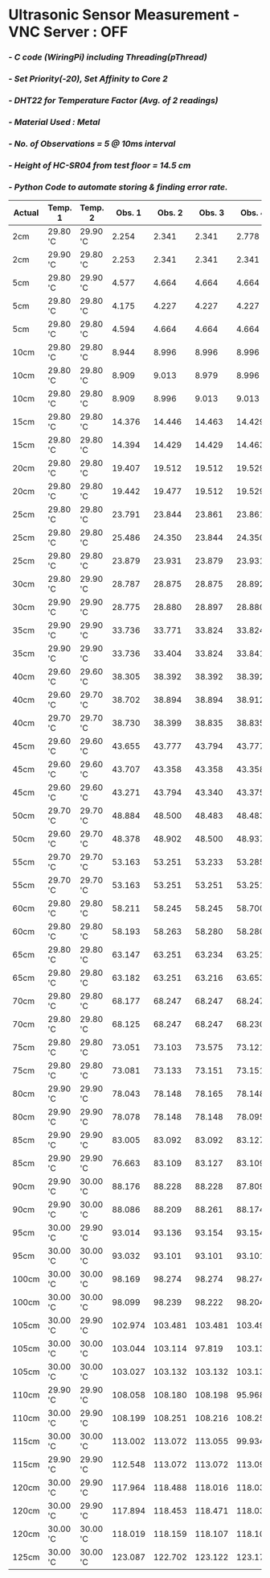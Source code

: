 # **Ultrasonic Sensor Measurement - VNC Server : OFF**
### *- C code (WiringPi) including Threading(pThread)*
### *- Set Priority(-20), Set Affinity to Core 2*
### *- DHT22 for Temperature Factor (Avg. of 2 readings)*
### *- Material Used : Metal*
### *- No. of Observations = 5 @ 10ms interval*
### *- Height of HC-SR04 from test floor = 14.5 cm*
### *- Python Code to automate storing & finding error rate.*

Actual | Temp. 1 | Temp. 2 | Obs. 1 | Obs. 2 | Obs. 3 | Obs. 4 | Obs. 5 | Repeat Count | Repeat Value | Error Rate
---- | ---- | ---- | ---- | ---- | ---- | ---- | ----| ---- | ---- | ---- 
 2cm | 29.80 'C | 29.90 'C | 2.254 | 2.341 | 2.341 | 2.778 | 2.324 | 2 | 2.341 | 0.341 
 2cm | 29.90 'C | 29.80 'C | 2.253 | 2.341 | 2.341 | 2.341 | 2.341 | 4 | 2.340 | 0.340 
 5cm | 29.80 'C | 29.90 'C | 4.577 | 4.664 | 4.664 | 4.664 | 4.664 | 4 | 4.663 | -0.337 
 5cm | 29.80 'C | 29.80 'C | 4.175 | 4.227 | 4.227 | 4.227 | 4.245 | 3 | 4.227 | -0.773 
 5cm | 29.80 'C | 29.80 'C | 4.594 | 4.664 | 4.664 | 4.664 | 4.664 | 4 | 4.663 | -0.337 
 10cm | 29.80 'C | 29.80 'C | 8.944 | 8.996 | 8.996 | 8.996 | 8.996 | 4 | 8.995 | -1.005 
 10cm | 29.80 'C | 29.80 'C | 8.909 | 9.013 | 8.979 | 8.996 | 8.996 | 2 | 8.995 | -1.005 
 10cm | 29.80 'C | 29.80 'C | 8.909 | 8.996 | 9.013 | 9.013 | 9.013 | 3 | 9.013 | -0.987 
 15cm | 29.80 'C | 29.80 'C | 14.376 | 14.446 | 14.463 | 14.429 | 14.446 | 2 | 14.445 | -0.555 
 15cm | 29.80 'C | 29.80 'C | 14.394 | 14.429 | 14.429 | 14.463 | 14.446 | 2 | 14.428 | -0.572 
 20cm | 29.80 'C | 29.80 'C | 19.407 | 19.512 | 19.512 | 19.529 | 19.529 | 2 | 19.511 | -0.489 
 20cm | 29.80 'C | 29.80 'C | 19.442 | 19.477 | 19.512 | 19.529 | 19.512 | 2 | 19.511 | -0.489 
 25cm | 29.80 'C | 29.80 'C | 23.791 | 23.844 | 23.861 | 23.861 | 23.879 | 2 | 23.861 | -1.139 
 25cm | 29.80 'C | 29.80 'C | 25.486 | 24.350 | 23.844 | 24.350 | 23.879 | 2 | 24.350 | -0.650 
 25cm | 29.80 'C | 29.80 'C | 23.879 | 23.931 | 23.879 | 23.931 | 23.914 | 2 | 23.878 | -1.122 
 30cm | 29.80 'C | 29.90 'C | 28.787 | 28.875 | 28.875 | 28.892 | 28.875 | 3 | 28.874 | -1.126 
 30cm | 29.90 'C | 29.90 'C | 28.775 | 28.880 | 28.897 | 28.880 | 28.880 | 3 | 28.879 | -1.121 
 35cm | 29.90 'C | 29.90 'C | 33.736 | 33.771 | 33.824 | 33.824 | 33.824 | 3 | 33.823 | -1.177 
 35cm | 29.90 'C | 29.90 'C | 33.736 | 33.404 | 33.824 | 33.841 | 33.841 | 2 | 33.841 | -1.159 
 40cm | 29.60 'C | 29.60 'C | 38.305 | 38.392 | 38.392 | 38.392 | 38.409 | 3 | 38.392 | -1.608 
 40cm | 29.60 'C | 29.70 'C | 38.702 | 38.894 | 38.894 | 38.912 | 38.842 | 2 | 38.894 | -1.106 
 40cm | 29.70 'C | 29.70 'C | 38.730 | 38.399 | 38.835 | 38.835 | 38.818 | 2 | 38.835 | -1.165 
 45cm | 29.60 'C | 29.60 'C | 43.655 | 43.777 | 43.794 | 43.777 | 43.777 | 3 | 43.776 | -1.224 
 45cm | 29.60 'C | 29.60 'C | 43.707 | 43.358 | 43.358 | 43.358 | 43.777 | 3 | 43.357 | -1.643 
 45cm | 29.60 'C | 29.60 'C | 43.271 | 43.794 | 43.340 | 43.375 | 43.777 | 1 | 43.270 | -1.730 
 50cm | 29.70 'C | 29.70 'C | 48.884 | 48.500 | 48.483 | 48.483 | 48.500 | 2 | 48.482 | -1.518 
 50cm | 29.60 'C | 29.70 'C | 48.378 | 48.902 | 48.500 | 48.937 | 48.500 | 2 | 48.500 | -1.500 
 55cm | 29.70 'C | 29.70 'C | 53.163 | 53.251 | 53.233 | 53.285 | 53.268 | 1 | 53.163 | -1.837 
 55cm | 29.70 'C | 29.70 'C | 53.163 | 53.251 | 53.251 | 53.251 | 53.268 | 3 | 53.250 | -1.750 
 60cm | 29.80 'C | 29.80 'C | 58.211 | 58.245 | 58.245 | 58.700 | 58.490 | 2 | 58.245 | -1.755 
 60cm | 29.80 'C | 29.80 'C | 58.193 | 58.263 | 58.280 | 58.280 | 58.717 | 2 | 58.280 | -1.720 
 65cm | 29.80 'C | 29.80 'C | 63.147 | 63.251 | 63.234 | 63.251 | 63.304 | 2 | 63.251 | -1.749 
 65cm | 29.80 'C | 29.80 'C | 63.182 | 63.251 | 63.216 | 63.653 | 63.234 | 1 | 63.181 | -1.819 
 70cm | 29.80 'C | 29.80 'C | 68.177 | 68.247 | 68.247 | 68.247 | 68.247 | 4 | 68.247 | -1.753 
 70cm | 29.80 'C | 29.80 'C | 68.125 | 68.247 | 68.247 | 68.230 | 68.247 | 3 | 68.247 | -1.753 
 75cm | 29.80 'C | 29.80 'C | 73.051 | 73.103 | 73.575 | 73.121 | 73.138 | 1 | 73.050 | -1.950 
 75cm | 29.80 'C | 29.80 'C | 73.081 | 73.133 | 73.151 | 73.151 | 73.133 | 2 | 73.150 | -1.850 
 80cm | 29.90 'C | 29.90 'C | 78.043 | 78.148 | 78.165 | 78.148 | 78.165 | 2 | 78.147 | -1.853 
 80cm | 29.90 'C | 29.90 'C | 78.078 | 78.148 | 78.148 | 78.095 | 78.165 | 2 | 78.147 | -1.853 
 85cm | 29.90 'C | 29.90 'C | 83.005 | 83.092 | 83.092 | 83.127 | 83.127 | 2 | 83.091 | -1.909 
 85cm | 29.90 'C | 29.90 'C | 76.663 | 83.109 | 83.127 | 83.109 | 83.127 | 2 | 83.109 | -1.891 
 90cm | 29.90 'C | 30.00 'C | 88.176 | 88.228 | 88.228 | 87.809 | 88.263 | 2 | 88.228 | -1.772 
 90cm | 29.90 'C | 30.00 'C | 88.086 | 88.209 | 88.261 | 88.174 | 88.209 | 2 | 88.208 | -1.792 
 95cm | 30.00 'C | 29.90 'C | 93.014 | 93.136 | 93.154 | 93.154 | 93.136 | 2 | 93.153 | -1.847 
 95cm | 30.00 'C | 30.00 'C | 93.032 | 93.101 | 93.101 | 93.101 | 92.682 | 3 | 93.101 | -1.899 
 100cm | 30.00 'C | 30.00 'C | 98.169 | 98.274 | 98.274 | 98.274 | 98.397 | 3 | 98.274 | -1.726 
 100cm | 30.00 'C | 30.00 'C | 98.099 | 98.239 | 98.222 | 98.204 | 98.222 | 2 | 98.221 | -1.779 
 105cm | 30.00 'C | 29.90 'C | 102.974 | 103.481 | 103.481 | 103.498 | 103.481 | 3 | 103.480 | -1.520 
 105cm | 30.00 'C | 30.00 'C | 103.044 | 103.114 | 97.819 | 103.132 | 103.114 | 2 | 103.114 | -1.886 
 105cm | 30.00 'C | 30.00 'C | 103.027 | 103.132 | 103.132 | 103.132 | 103.132 | 4 | 103.131 | -1.869 
 110cm | 29.90 'C | 29.90 'C | 108.058 | 108.180 | 108.198 | 95.968 | 108.180 | 2 | 108.180 | -1.820 
 110cm | 30.00 'C | 29.90 'C | 108.199 | 108.251 | 108.216 | 108.251 | 108.234 | 2 | 108.251 | -1.749 
 115cm | 30.00 'C | 30.00 'C | 113.002 | 113.072 | 113.055 | 99.934 | 113.072 | 2 | 113.072 | -1.928 
 115cm | 29.90 'C | 29.90 'C | 112.548 | 113.072 | 113.072 | 113.090 | 113.072 | 3 | 113.072 | -1.928 
 120cm | 30.00 'C | 29.90 'C | 117.964 | 118.488 | 118.016 | 118.034 | 118.016 | 2 | 118.016 | -1.984 
 120cm | 30.00 'C | 29.90 'C | 117.894 | 118.453 | 118.471 | 118.034 | 118.069 | 1 | 117.894 | -2.106 
 120cm | 30.00 'C | 30.00 'C | 118.019 | 118.159 | 118.107 | 118.107 | 118.107 | 3 | 118.106 | -1.894 
 125cm | 30.00 'C | 30.00 'C | 123.087 | 122.702 | 123.122 | 123.174 | 123.104 | 1 | 123.086 | -1.914 
 